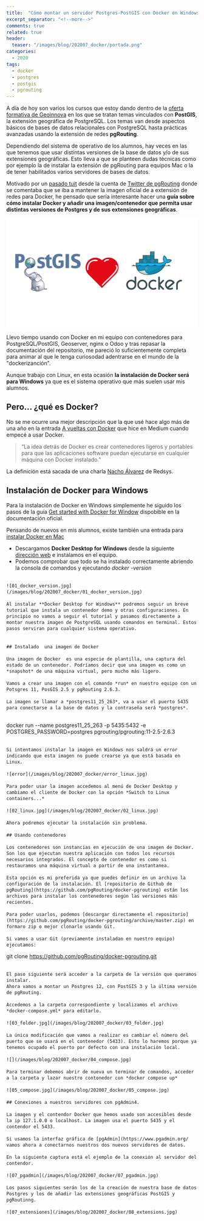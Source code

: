 ```yaml
---
title:  "Cómo montar un servidor Postgres-PostGIS con Docker en Windows"
excerpt_separator: "<!--more-->"
comments: true
related: true
header:
  teaser: "/images/blog/202007_docker/portada.png" 
categories: 
  - 2020
tags:
  - docker
  - postgres
  - postgis
  - pgrouting
---
```


A día de hoy son varios los cursos que estoy dando dentro de la [oferta formativa de Geoinnova](https://geoinnova.org/cursos/patricio-soriano/) en los que se tratan temas vinculados con **PostGIS**, la extensión geográfica de PostgreSQL. Los temas van desde aspectos básicos de bases de datos relacionales con  PostgreSQL hasta prácticas avanzadas usando la extensión de redes **pgRouting**.

Dependiendo del sistema de operativo de los alumnos, hay veces en las que tenemos que usar distintas versiones de la base de datos y/o de sus extensiones geográficas. Esto lleva a que se planteen dudas técnicas como por ejemplo la de instalar la extensión de pgRouting para equipos Mac o la de tener habilitados varios servidores de bases de datos.

Motivado por un [pasado tuit](https://twitter.com/pgrouting/status/1278498807836073984) desde la cuenta de [Twitter de pgRouting](https://twitter.com/pgrouting?lang=es) donde se comentaba que se iba a mantener la imagen oficial de a extensión de redes para Docker, he pensado que sería interesante hacer una **guía sobre cómo instalar Docker y añadir una imagen/contenedor que permita usar distintas versiones de Postgres y de sus extensiones geográficas**.

![Love is in the air](/images/blog/202007_docker/portada.png)

Llevo tiempo usando con Docker en mi equipo con contenedores para PostgreSQL/PostGIS, Geoserver, nginx o Odoo y tras repasar la documentación del repositorio, me pareció lo suficientemente completa para animar al que le tenga curiosodad adentrarse en el mundo de la "dockerizanción".

Aunque trabajo con Linux, en esta ocasión **la instalación de Docker será para Windows** ya que es el sistema operativo que más suelen usar mis alumnos.

## Pero... ¿qué es Docker?

No se me ocurre una mejor descripción que la que usé hace algo más de una año en la entrada [A vueltas con Docker](https://medium.com/@pasoriano/a-vueltas-con-docker-f3e8e15b8f4a) que hice en Medium cuando empecé a usar Docker.

> “La idea detrás de Docker es crear contenedores ligeros y portables para que las aplicaciones software puedan ejecutarse en cualquier máquina con Docker instalado."

La definición está sacada de una charla [Nacho Álvarez](https://twitter.com/neonigmacdb) de Redsys.


## Instalación de Docker para Windows

Para la instalación de Docker en Windows simplemente he siguido los pasos de la guía [Get started with Docker for Window](https://docs.docker.com/docker-for-windows/) dispobible en la documentación oficial. 

Pensando de nuevos en mis alumnos, existe también una entrada  para [instalar Docker en Mac](https://docs.docker.com/docker-for-mac/install/)

- Descargamos **Docker Desktop for Windows** desde la siguiente [dirección web](https://hub.docker.com/editions/community/docker-ce-desktop-windows/) e instalamos en el equipo.
- Podemos comprobar que todo se ha instalado correctamente abriendo la consola de comandos y ejecutando *docker -version*
```

![01_docker_version.jpg](/images/blog/202007_docker/01_docker_version.jpg)

Al instalar **Docker Desktop for Windows** podremos seguir un breve tutorial que instala un contenedor demo y otras configuraciones. En principio no vamos a seguir el tutorial y pasamos directamente a montar nuestra imagen de PostgreSQL usando comandos en terminal. Estos pasos serviran para cualquier sistema operativo.


## Instalado  una imagen de Docker

Una imagen de Docker  es una especie de plantilla, una captura del estado de un contenedor. Podríamos decir que una imagen es como un *snapshot* de una máquina virtual, pero mucho más ligero.

Vamos a crear una imagen con el comando *run* en nuestro equipo con un Potsgres 11, PosGIS 2.5 y pgRouting 2.6.3. 

La imagen se llamar a *postgres11_25_263*, va a usar el puerto 5435 para conectarse a la base de datos y la contraseña será *postgres*.


```
docker run --name postgres11_25_263 -p 5435:5432 -e POSTGRES_PASSWORD=postgres pgrouting/pgrouting:11-2.5-2.6.3 
```

Si intentamos instalar la imagen en Windows nos saldrá un error indicando que esta imagen no puede crearse ya que está basada en Linux.

![error](/images/blog/202007_docker/error_linux.jpg)

Para poder usar la imagen accedemos al menú de Docker Desktop y cambiamo el cliente de Docker con la opción *Switch to Linux containers...*

![02_linux.jpg](/images/blog/202007_docker/02_linux.jpg)

Ahora podremos ejecutar la instalación sin problema.

## Usando contenedores

Los contenedores son instancias en ejecución de una imagen de Docker. Son los que ejecutan nuestra aplicación con todos los recursos necesarios integrados. El concepto de contenedor es como si restauramos una máquina virtual a partir de una instantanea.

Esta opción es mi preferida ya que puedes definir en un archivo la configuración de la instalación. El [repositorio de Github de pgRouting](https://github.com/pgRouting/docker-pgrouting) están los archivos para instalar los contenedores según las versiones más recientes. 

Para poder usarlos, podemos [descargar directamente el repositorio](https://github.com/pgRouting/docker-pgrouting/archive/master.zip) en formaro zip o mejor clonarlo usando Git.

Si vamos a usar Git (previamente instaladao en nuestro equipo) ejecutamos:

```
git clone https://github.com/pgRouting/docker-pgrouting.git
```

El paso siguiente será acceder a la carpeta de la versión que queramos instalar. 
Ahora vamos a montar un Postgres 12, con PostGIS 3 y la última versión de pgRouting. 

Accedemos a la carpeta correspondiente y localizamos el archivo *docker-compose.yml* para editarlo.

![03_folder.jpg](/images/blog/202007_docker/03_folder.jpg)

La única modificación que vamos a realizar es cambiar el número del puerto que se usará en el contenedor (5433). Esto lo haremos porque ya tenemos ocupado el puerto por defecto con una instalación local.

![](/images/blog/202007_docker/04_compose.jpg)

Para terminar debemos abrir de nueva un terminar de comandos, acceder a la carpeta y lazar nuestro contonedor con *docker compose up*

![05_compose.jpg](/images/blog/202007_docker/05_compose.jpg)

## Conexiones a nuestros servidores con pgAdmin4.

La imagen y el contendor Docker que hemos usado son accesibles desde la ip 127.1.0.0 o localhost. La imagen usa el puerto 5435 y el contendor el 5433. 

Si usamos la interfaz gráfica de [pgAdmin](https://www.pgadmin.org/ vamos ahora a conectarnos nuestros dos nuevos servidores de datos.

En la siguiente captura está el ejemplo de la conexión al servidor del contendor.

![07_pgadmin](/images/blog/202007_docker/07_pgadmin.jpg)

Los pasos siguientes serán los de la creación de nuestra base de datos Postgres y los de añadir las extensiones geográficas PostGIS y pgRoutinng.

![07_extensiones](/images/blog/202007_docker/08_extensions.jpg)



